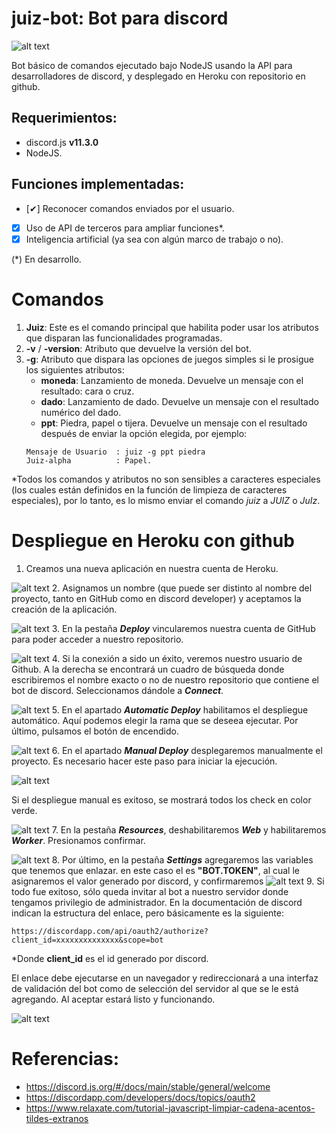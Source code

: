 # juiz-bot: Bot para discord
![alt text](https://k50.kn3.net/1/5/F/B/5/5/0EB.png "")

Bot básico de comandos ejecutado bajo NodeJS usando la API para desarrolladores de discord, y desplegado en Heroku con repositorio en github.

## Requerimientos:
- discord.js **v11.3.0**
- NodeJS.

## Funciones implementadas:

- [✔] Reconocer comandos enviados por el usuario.
- [X] Uso de API de terceros para ampliar funciones*.
- [X] Inteligencia artificial (ya sea con algún marco de trabajo o no).

(*) En desarrollo.

# Comandos
1. **Juiz**: Este es el comando principal que habilita poder usar los atributos que disparan las funcionalidades programadas. 
2. **-v** / **-version**: Atributo que devuelve la versión del bot.
3. **-g**: Atributo que dispara las opciones de juegos simples si le prosigue los siguientes atributos:
    - **moneda**: Lanzamiento de moneda. Devuelve un mensaje con el resultado: cara o cruz.
    - **dado**: Lanzamiento de dado. Devuelve un mensaje con el resultado numérico del dado.
    - **ppt**: Piedra, papel o tijera. Devuelve un mensaje con el resultado después de enviar la opción elegida, por ejemplo: 
    ```
    Mensaje de Usuario  : juiz -g ppt piedra
    Juiz-alpha          : Papel.  
    ```
*Todos los comandos y atributos no son sensibles a caracteres especiales (los cuales están definidos en la función de limpieza de caracteres especiales), por lo tanto, es lo mismo enviar el comando *juiz* a *JUIZ* o *JuIz*.

# Despliegue en Heroku con github
1. Creamos una nueva aplicación en nuestra cuenta de Heroku.

![alt text](https://k50.kn3.net/7/B/0/D/8/B/3F0.jpg)
2. Asignamos un nombre (que puede ser distinto al nombre del proyecto, tanto en GitHub como en discord developer) y aceptamos la creación de la aplicación. 

![alt text](https://k50.kn3.net/5/D/F/6/7/6/8C5.jpg)
3. En la pestaña ___Deploy___ vincularemos nuestra cuenta de GitHub para poder acceder a nuestro repositorio.

![alt text](https://k50.kn3.net/7/4/7/1/F/0/810.jpg)
4. Si la conexión a sido un éxito, veremos nuestro usuario de Github. A la derecha se encontrará un cuadro de búsqueda donde escribiremos el nombre exacto o no de nuestro repositorio que contiene el bot de discord. Seleccionamos dándole a ___Connect___.

![alt text](https://k50.kn3.net/3/1/5/1/6/D/F3F.jpg)
5. En el apartado ___Automatic Deploy___ habilitamos el despliegue automático. Aquí podemos elegir la rama que se deseea ejecutar. Por último, pulsamos el botón de encendido.

![alt text](https://k50.kn3.net/4/D/0/E/9/7/945.jpg)
6. En el apartado ___Manual Deploy___ desplegaremos manualmente el proyecto. Es necesario hacer este paso para iniciar la ejecución.

![alt text](https://k50.kn3.net/3/7/9/1/B/6/3F9.jpg) 

Si el despliegue manual es exitoso, se mostrará todos los check en color verde.

![alt text](https://k50.kn3.net/5/A/6/7/4/1/7EE.jpg)
7. En la pestaña ___Resources___, deshabilitaremos ___Web___ y habilitaremos ___Worker___. Presionamos confirmar.

![alt text](https://k50.kn3.net/4/8/D/8/5/1/3DE.jpg) 
8. Por último, en la pestaña ___Settings___ agregaremos las variables que tenemos que enlazar. en este caso el es __"BOT.TOKEN"__, al cual le asignaremos el valor generado por discord, y confirmaremos
![alt text](https://k50.kn3.net/F/B/E/3/7/A/394.jpg)
9. Si todo fue exitoso, sólo queda invitar al bot a nuestro servidor donde tengamos privilegio de administrador. En la documentación de discord indican la estructura del enlace, pero básicamente es la siguiente:

```
https://discordapp.com/api/oauth2/authorize?client_id=xxxxxxxxxxxxxx&scope=bot 
```
*Donde **client_id** es el id generado por discord.

El enlace debe ejecutarse en un navegador y redireccionará a una interfaz de validación del bot como de selección del servidor al que se le está agregando. Al aceptar estará listo y funcionando.

![alt text](https://k50.kn3.net/C/7/8/A/3/3/BAA.jpg)

# Referencias:

- https://discord.js.org/#/docs/main/stable/general/welcome
- https://discordapp.com/developers/docs/topics/oauth2
- https://www.relaxate.com/tutorial-javascript-limpiar-cadena-acentos-tildes-extranos

